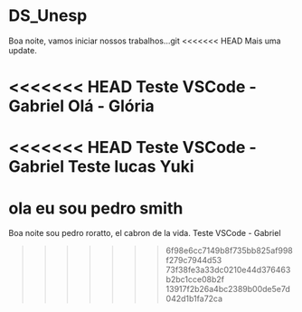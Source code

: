 # DS_Unesp

Boa noite, vamos iniciar nossos trabalhos...git 
<<<<<<< HEAD
Mais uma update.

<<<<<<< HEAD
Teste VSCode - Gabriel
Olá - Glória
=======
<<<<<<< HEAD
Teste VSCode - Gabriel
Teste lucas Yuki
=======
ola eu sou pedro smith
=======

Boa noite sou pedro roratto, el cabron de la vida.
Teste VSCode - Gabriel

>>>>>>> 6f98e6cc7149b8f735bb825af998f279c7944d53
>>>>>>> 73f38fe3a33dc0210e44d376463b2bc1cce08b2f
>>>>>>> 13917f2b26a4bc2389b00de5e7d042d1b1fa72ca
